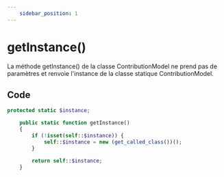 ```yaml
---
    sidebar_position: 1
---
```


# getInstance()

La méthode getInstance() de la classe ContributionModel ne prend pas de paramètres et renvoie l'instance de la classe statique ContributionModel.

## Code

```php title="ContributionModel.php"
protected static $instance;

    public static function getInstance()
    {
        if (!isset(self::$instance)) {
            self::$instance = new (get_called_class())();
        }

        return self::$instance;
    }
```